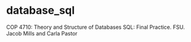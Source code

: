 # database_sql
COP 4710: Theory and Structure of Databases
SQL: Final Practice. FSU. 
Jacob Mills and Carla Pastor
